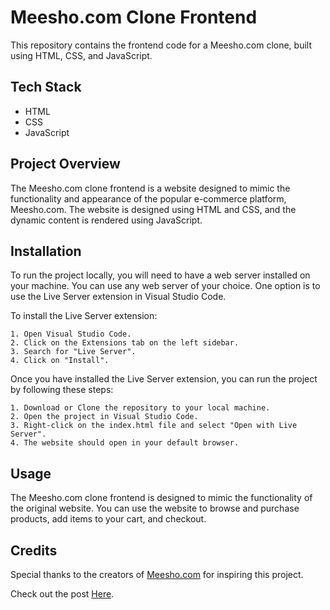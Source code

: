 
# Meesho.com Clone Frontend

This repository contains the frontend code for a Meesho.com clone, built using HTML, CSS, and JavaScript.
## Tech Stack

- HTML
- CSS
- JavaScript
## Project Overview

The Meesho.com clone frontend is a website designed to mimic the functionality and appearance of the popular e-commerce platform, Meesho.com. The website is designed using HTML and CSS, and the dynamic content is rendered using JavaScript.
## Installation

To run the project locally, you will need to have a web server installed on your machine. You can use any web server of your choice. One option is to use the Live Server extension in Visual Studio Code.

To install the Live Server extension:

    1. Open Visual Studio Code.
    2. Click on the Extensions tab on the left sidebar.
    3. Search for "Live Server".
    4. Click on "Install".

Once you have installed the Live Server extension, you can  run the project by following these steps:

    1. Download or Clone the repository to your local machine.
    2. Open the project in Visual Studio Code.
    3. Right-click on the index.html file and select "Open with Live Server".
    4. The website should open in your default browser.
## Usage

The Meesho.com clone frontend is designed to mimic the functionality of the original website. You can use the website to browse and purchase products, add items to your cart, and checkout.
## Credits
Special thanks to the creators of [Meesho.com](https://www.meesho.com/) for inspiring this project.

Check out the post [Here](https://twitter.com/utks1455/status/1641382357960892416).
